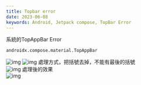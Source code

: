 ```yaml
---
title: Topbar error
date: 2023-06-08
keywords: Android, Jetpack compose, TopBar Error
---
```

系統的TopAppBar Error
```
androidx.compose.material.TopAppBar
```
![img]({{site.imgurl}}/compose/topbar_err1.png)
![img]({{site.imgurl}}/compose/topbar_err2.png)
處理方式，把括號去掉，不能有最後的括號  
![img]({{site.imgurl}}/compose/topbar_err3.png)
處理後的效果  
![img]({{site.imgurl}}/compose/topbar_err4.png)